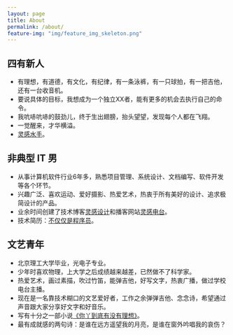 ```yaml
---
layout: page
title: About
permalink: /about/
feature-img: "img/feature_img_skeleton.png"
---
```


## 四有新人

*   有理想，有道德，有文化，有纪律，有一条泳裤，有一只球拍，有一把吉他，还有一台收音机。
*   要说具体的目标，我想成为一个独立XX者，能有更多的机会去执行自己的命令。
*   我吭哧吭哧的鼓劲儿，终于生出翅膀，抬头望望，发现每个人都在飞翔。
*   一觉醒来，才华横溢。
*   [灵感水手](http://www.weibo.com/minispace)。

## 非典型 IT 男

*   从事计算机软件行业6年多，熟悉项目管理、系统设计、文档编写、软件开发等各个环节。
*   兴趣广泛、喜欢运动、爱好摄影、热爱艺术，热衷于所有美好的设计、追求极简设计的产品。
*   业余时间创建了技术博客[灵感设计](http://www.easyapple.net)和播客网站[灵感电台](http://www.easyapple.net)。
*   技术简历：[不仅仅是程序员](http://jackzheng.deercv.com/)。

## 文艺青年

*   北京理工大学毕业，光电子专业。
*   少年时喜欢物理，上大学之后成绩越来越差，已然做不了科学家。
*   热爱艺术，画过素描，吹过竹笛，能弹吉他，好写文字，热衷广播，做过学校电台主播。
*   现在是一名靠技术糊口的文艺爱好者，工作之余弹弹吉他、念念诗，希望通过声音跟大家分享好文字和好音乐。
*   写有十分之一部小说[《你丫到底有没有理想》](http://www.museradio.net/?cat=166)。
*   最有成就感的两句诗：是谁在远方遥望我的月亮，是谁在窗外吟唱我的哀伤？
